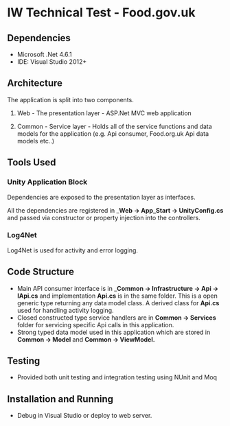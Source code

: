 # IW Technical Test - Food.gov.uk

## Dependencies

+ Microsoft .Net 4.6.1
+ IDE: Visual Studio 2012+


## Architecture

The application is split into two components.

1. Web - The presentation layer - ASP.Net MVC web application

2. Common - Service layer - Holds all of the service functions and data models for the application (e.g. Api consumer, Food.org.uk Api data models etc..)


## Tools Used

### Unity Application Block

Dependencies are exposed to the presentation layer as interfaces.

All the dependencies are registered in ___Web -> App_Start -> UnityConfig.cs__ and passed via constructor or property injection into the controllers.

### Log4Net
Log4Net is used for activity and error logging.

## Code Structure

+ Main API consumer interface is in ___Common -> Infrastructure -> Api -> IApi.cs__ and implementation __Api.cs__ is in the same folder. This is a open generic type returning any data model class. A derived class for __Api.cs__ used for handling activity logging.
+ Closed constructed type service handlers are in __Common -> Services__ folder for servicing specific Api calls in this application. 
+ Strong typed data model used in this application which are stored in __Common -> Model__ and __Common -> ViewModel.__


## Testing
   
+ Provided both unit testing and integration testing using NUnit and Moq

## Installation and Running
+ Debug in Visual Studio or deploy to web server.
